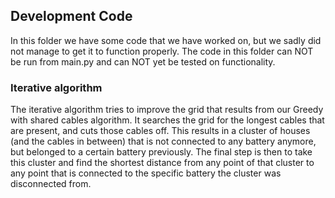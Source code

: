 ## Development Code
In this folder we have some code that we have worked on, but we sadly did not manage to get it to function properly. The code in this folder can NOT be run from main.py and can NOT yet be tested on functionality.

### Iterative algorithm
The iterative algorithm tries to improve the grid that results from our Greedy with shared cables algorithm. It searches the grid for the longest cables that are present, and cuts those cables off. This results in a cluster of houses (and the cables in between) that is not connected to any battery anymore, but belonged to a certain battery previously. The final step is then to take this cluster and find the shortest distance from any point of that cluster to any point that is connected to the specific battery the cluster was disconnected from.